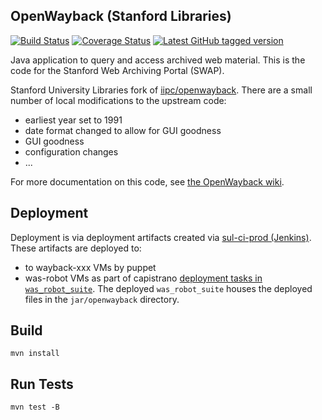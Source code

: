 ## OpenWayback (Stanford Libraries)

[![Build Status](https://travis-ci.org/sul-dlss/openwayback.svg?branch=master)](https://travis-ci.org/sul-dlss/openwayback)
[![Coverage Status](https://coveralls.io/repos/github/sul-dlss/openwayback/badge.svg)](https://coveralls.io/github/sul-dlss/openwayback)
[![Latest GitHub tagged version](https://badge.fury.io/gh/sul-dlss%2Fopenwayback.svg)](https://badge.fury.io/gh/sul-dlss%2Fopenwayback)

Java application to query and access archived web material. This is the code for the Stanford Web Archiving Portal (SWAP).

Stanford University Libraries fork of [iipc/openwayback](https://github.com/iipc/openwayback).  There are a small number of local modifications to the upstream code:

- earliest year set to 1991
- date format changed to allow for GUI goodness
- GUI goodness
- configuration changes
- ...

For more documentation on this code, see [the OpenWayback wiki][1].

[1]: https://github.com/iipc/openwayback/wiki

## Deployment

Deployment is via deployment artifacts created via [sul-ci-prod (Jenkins)](https://sul-ci-prod.stanford.edu/job/SUL-DLSS/job/openwayback/).  These artifacts are deployed to:
- to wayback-xxx VMs by puppet
- was-robot VMs as part of capistrano [deployment tasks in `was_robot_suite`](https://github.com/sul-dlss/was_robot_suite/blob/master/config/deploy.rb#L47-L54). The deployed `was_robot_suite` houses the deployed files in the `jar/openwayback` directory.

## Build
```
mvn install
```

## Run Tests
```
mvn test -B
```
